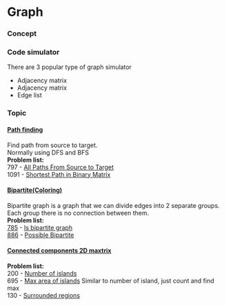 # Graph

### Concept



### Code simulator
There are 3 popular type of graph simulator

* Adjacency matrix
* Adjacency matrix
* Edge list



### Topic

#### [Path finding](path-finding/path-finding.md)
Find path from source to target.  
Normally using DFS and BFS  
**Problem list:**  
797 - [All Paths From Source to Target](path-finding/797-all-path-source-target-bfs.py)  
1091 - [Shortest Path in Binary Matrix](path-finding/1091-shortest-path-binary-matrix.py)
#### [Bipartite(Coloring)](bipartite/bipartite.md)
Bipartite graph is a graph that we can divide edges into 2 separate groups.  
Each group there is no connection between them.  
**Problem list:**  
[785](https://leetcode.com/problems/is-graph-bipartite/) - [Is bipartite graph](bipartite/785-is-bipartite-graph.py)  
[886](https://leetcode.com/problems/possible-bipartition/description/) - [Possible Bipartite](bipartite/886-possible-bipartition.py)
#### [Connected components 2D maxtrix](connected-components/connected-components.md)
**Problem list:**  
200 - [Number of islands](connected-components/200-number-of-island.py)  
695 - [Max area of islands](connected-components/695-max-area-off-island-dfs.py) Similar to number of island, just count and find max  
130 - [Surrounded regions](connected-components/130-surrounded-regions.py)

    